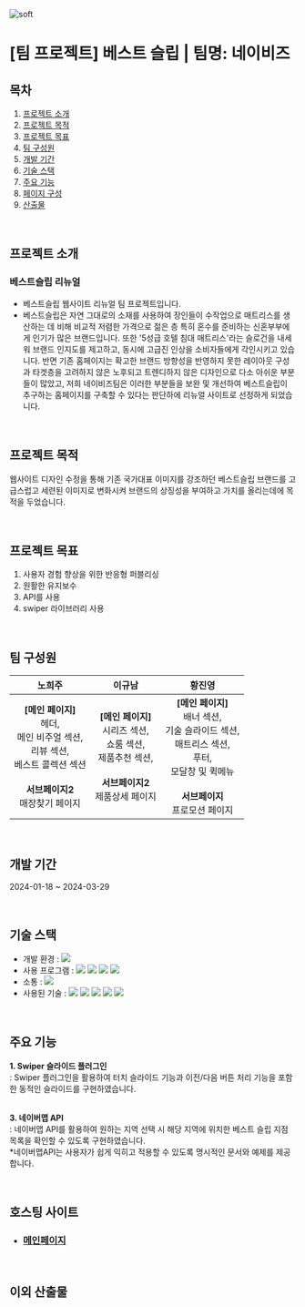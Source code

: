 ![soft](https://capsule-render.vercel.app/api?type=soft&color=131E5C&text=베스트슬립%20리뉴얼&fontSize=40&fontAlignY=55&fontColor=ffffff&height=80&animation=twinkling)
# [팀 프로젝트] 베스트 슬립 | 팀명: 네이비즈

## 목차
1. [프로젝트 소개](#프로젝트-소개)
1. [프로젝트 목적](#프로젝트-목적)
1. [프로젝트 목표](#프로젝트-목표)
1. [팀 구성원](#팀-구성원)
1. [개발 기간](#개발-기간)
1. [기술 스택](#기술-스택)
1. [주요 기능](#주요-기능)
1. [페이지 구성](#페이지-구성)
1. [산출물](#산출물)

<br>

## 프로젝트 소개
 ### 베스트슬립 리뉴얼
  - 베스트슬립 웹사이트 리뉴얼 팀 프로젝트입니다.
  - 베스트슬립은 자연 그대로의 소재를 사용하여 장인들이 수작업으로 매트리스를 생산하는 데 비해
    비교적 저렴한 가격으로 젊은 층 특히 혼수를 준비하는 신혼부부에게 인기가 많은 브랜드입니다.
    또한  '5성급 호텔 침대 매트리스'라는 슬로건을 내세워 브랜드 인지도를 제고하고, 동시에 고급진 인상을
    소비자들에게 각인시키고 있습니다. 반면 기존 홈페이지는 확고한 브랜드 방향성을 반영하지 못한 레이아웃 구성과
    타겟층을 고려하지 않은 노후되고 트렌디하지 않은 디자인으로 다소 아쉬운 부분들이 많았고, 저희 네이비즈팀은 이러한 부분들을
    보완 및 개선하여 베스트슬립이 추구하는 홈페이지를 구축할 수 있다는 판단하에 리뉴얼 사이트로 선정하게 되었습니다.
<br>

## 프로젝트 목적
웹사이트 디자인 수정을 통해 기존 국가대표 이미지를 강조하던 베스트슬립 브랜드를 고급스럽고 세련된 이미지로 변화시켜 브랜드의 상징성을 부여하고 가치를 올리는데에 목적을 두었습니다.

<br>

## 프로젝트 목표
1. 사용자 경험 향상을 위한 반응형 퍼블리싱
2. 원활한 유지보수
3. API를 사용
4. swiper 라이브러리 사용

<br>

## 팀 구성원
| 노희주 | 이규남 | 황진영 |
| :-----: | :-----: | :-----: |
|**[메인 페이지]**<br>헤더,<br>메인 비주얼 섹션,<br>리뷰 섹션,<br>베스트 콜렉션 섹션<br><br>**서브페이지2**<br>매장찾기 페이지|**[메인 페이지]**<br>시리즈 섹션,<br>쇼룸 섹션,<br>제품추천 섹션,<br><br>**서브페이지2**<br>제품상세 페이지|**[메인 페이지]**<br>배너 섹션,<br>기술 슬라이드 섹션,<br>매트리스 섹션,<br>푸터,<br>모달창 및 퀵메뉴<br><br>**서브페이지**<br>프로모션 페이지|

<br>

## 개발 기간
2024-01-18 ~ 2024-03-29

<br>

## 기술 스택
 - 개발 환경 : <img src="https://img.shields.io/badge/Windows10-0078D6?style=flat-square&logo=Windows10&logoColor=white">
 - 사용 프로그램 : <img src="https://img.shields.io/badge/Visual Studio Code-007ACC?style=flat-square&logo=VisualStudioCode&logoColor=white"/> <img src="https://img.shields.io/badge/Figma-F24E1E?style=flat-square&logo=Figma&logoColor=white"> <img src="https://img.shields.io/badge/Adobe Photoshop-31A8FF?style=flat-square&logo=AdobePhotoshop&logoColor=white"/> <img src="https://img.shields.io/badge/Adobe Illustrator-FF9A00?style=flat-square&logo=AdobeIllustrator&logoColor=white"/>
 - 소통 : <img src="https://img.shields.io/badge/Slack-4A154B?style=flat-square&logo=Slack&logoColor=white"/>
 - 사용된 기술 : <img src="https://img.shields.io/badge/HTML5-E34F26?style=flat-square&logo=HTML5&logoColor=white"> <img src="https://img.shields.io/badge/sass-#CC6699?style=flat-square&logo=sass&logoColor=white"> <img src="https://img.shields.io/badge/JavaScript-F7DF1E?style=flat-square&logo=JavaScript&logoColor=white"> <img src="https://img.shields.io/badge/Swiper-6332F6?style=flat-square&logo=Swiper&logoColor=white"> <img src ="https://img.shields.io/badge/naverMap API-03C75A.svg?&style=flat-square&logo=naver&logoColor=white"/>

<br>

## 주요 기능
**1. Swiper 슬라이드 플러그인**<br/>
    : Swiper 플러그인을 활용하여 터치 슬라이드 기능과 이전/다음 버튼 처리 기능을 포함한 동적인 슬라이드를 구현하였습니다.   
<br/>

**3. 네이버맵 API**<br/>
    : 네이버맵 API를 활용하여 원하는 지역 선택 시 해당 지역에 위치한 베스트 슬립 지점 목록을 확인할 수 있도록 구현하였습니다.   
    *네이버맵API는 사용자가 쉽게 익히고 적용할 수 있도록 명시적인 문서와 예제를 제공합니다.

<br>

## 호스팅 사이트
  - ### [메인페이지](https://hwangjinyoung14.github.io/best-sleep/index.html/)
<br>

## 이외 산출물
  <a href="https://docs.google.com/presentation/d/1m0krwPAKqi0Bgv1yUEHXcAT1HNSAqTYwqr8LIufwdkE/edit?usp=sharing">
<br>
